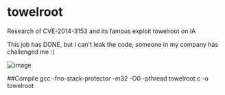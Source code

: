 towelroot
=========

Research of CVE-2014-3153 and its famous exploit towelroot on IA

This job has DONE, but I can't leak the code, someone in my company has challenged me :(

![image](https://github.com/geekben/towelroot/blob/master/root-ubuntu.png)

##Compile
  gcc -fno-stack-protector -m32 -O0 -pthread towelroot.c -o towelroot
